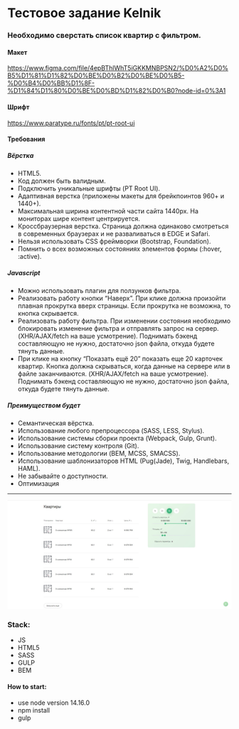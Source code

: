 # Тестовое задание Kelnik

### Необходимо сверстать список квартир с фильтром.

#### Макет

https://www.figma.com/file/4epBThlWhT5iGKKMNBPSN2/%D0%A2%D0%B5%D1%81%D1%82%D0%BE%D0%B2%D0%BE%D0%B5-%D0%B4%D0%BB%D1%8F-%D1%84%D1%80%D0%BE%D0%BD%D1%82%D0%B0?node-id=0%3A1

#### Шрифт

https://www.paratype.ru/fonts/pt/pt-root-ui

#### Требования

##### Вёрстка

- HTML5.
- Код должен быть валидным.
- Подключить уникальные шрифты (PT Root UI).
- Адаптивная верстка (приложены макеты для брейкпоинтов 960+ и 1440+).
- Максимальная ширина контентной части сайта 1440px. На мониторах шире контент центрируется.
- Кроссбраузерная верстка. Страница должна одинаково смотреться в современных браузерах и не разваливаться в EDGE и Safari.
- Нельзя использовать CSS фреймворки (Bootstrap, Foundation).
- Помнить о всех возможных состояниях элементов формы (:hover, :active).

##### Javascript

- Можно использовать плагин для ползунков фильтра.
- Реализовать работу кнопки “Наверх”. При клике должна произойти плавная прокрутка вверх страницы. Если прокрутка не возможна, то кнопка скрывается.
- Реализовать работу фильтра. При изменении состояния необходимо блокировать изменение фильтра и отправлять запрос на сервер. (XHR/AJAX/fetch на ваше усмотрение). Поднимать бэкенд составляющую не нужно, достаточно json файла, откуда будете тянуть данные.
- При клике на кнопку “Показать ещё 20” показать еще 20 карточек квартир. Кнопка должна скрываться, когда данные на сервере или в файле заканчиваются. (XHR/AJAX/fetch на ваше усмотрение). Поднимать бэкенд составляющую не нужно, достаточно json файла, откуда будете тянуть данные.

##### Преимуществом будет

- Семантическая вёрстка.
- Использование любого препроцессора (SASS, LESS, Stylus).
- Использование системы сборки проекта (Webpack, Gulp, Grunt).
- Использование систему контроля (Git).
- Использование методологии (BEM, MCSS, SMACSS).
- Использование шаблонизаторов HTML (Pug(Jade), Twig, Handlebars, HAML).
- Не забывайте о доступности.
- Оптимизация

---

[<img src="./project.jpg">]()

### Stack:

- JS
- HTML5
- SASS
- GULP
- BEM

#### How to start:

- use node version 14.16.0
- npm install
- gulp
